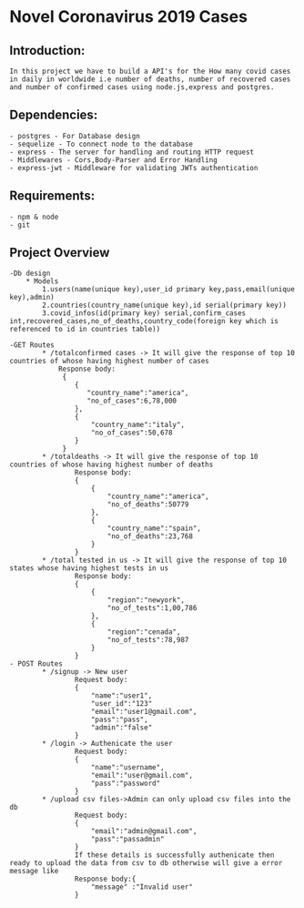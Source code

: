 # Novel Coronavirus 2019 Cases

## Introduction:

    In this project we have to build a API's for the How many covid cases in daily in worldwide i.e number of deaths, number of recovered cases and number of confirmed cases using node.js,express and postgres.

## Dependencies:

    - postgres - For Database design
    - sequelize - To connect node to the database
    - express - The server for handling and routing HTTP request
    - Middlewares - Cors,Body-Parser and Error Handling
    - express-jwt - Middleware for validating JWTs authentication

## Requirements:

    - npm & node
    - git

## Project Overview

    -Db design
        * Models
            1.users(name(unique key),user_id primary key,pass,email(unique key),admin)
            2.countries(country_name(unique key),id serial(primary key))
            3.covid_infos(id(primary key) serial,confirm_cases int,recovered_cases,no_of_deaths,country_code(foreign key which is referenced to id in countries table))

    -GET Routes
            * /totalconfirmed cases -> It will give the response of top 10 countries of whose having highest number of cases
                Response body:
                 {
                    {
                       "country_name":"america",
                       "no_of_cases":6,78,000
                    },
                    {
                        "country_name":"italy",
                        "no_of_cases":50,678
                    }
                 }
            * /totaldeaths -> It will give the response of top 10 countries of whose having highest number of deaths
                    Response body:
                    {
                        {
                            "country_name":"america",
                            "no_of_deaths":50779
                        },
                        {
                            "country_name":"spain",
                            "no_of_deaths":23,768
                        }
                    }
            * /total tested in us -> It will give the response of top 10 states whose having highest tests in us
                    Response body:
                    {
                        {
                            "region":"newyork",
                            "no_of_tests":1,00,786
                        },
                        {
                            "region":"cenada",
                            "no_of_tests":78,987
                        }
                    }
    - POST Routes
            * /signup -> New user
                    Request body:
                    {
                        "name":"user1",
                        "user_id":"123"
                        "email":"user1@gmail.com",
                        "pass":"pass",
                        "admin":"false"
                    }
            * /login -> Authenicate the user
                    Request body:
                    {
                        "name":"username",
                        "email":"user@gmail.com",
                        "pass":"password"
                    }
            * /upload csv files->Admin can only upload csv files into the db
                    Request body:
                    {
                        "email":"admin@gmail.com",
                        "pass":"passadmin"
                    }
                    If these details is successfully authenicate then ready to upload the data from csv to db otherwise will give a error message like
                    Response body:{
                        "message" :"Invalid user"
                    }
